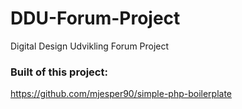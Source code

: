 # DDU-Forum-Project
Digital Design Udvikling Forum Project

### Built of this project:
https://github.com/mjesper90/simple-php-boilerplate